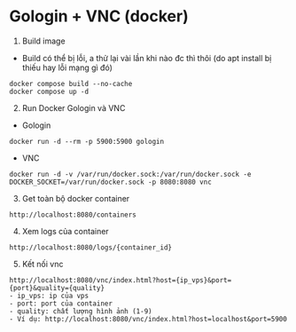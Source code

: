 # Gologin + VNC (docker)
1. Build image
* Build có thể bị lỗi, a thử lại vài lần khi nào đc thì thôi (do apt install bị thiếu hay lỗi mạng gì đó)
```
docker compose build --no-cache
docker compose up -d
```
2. Run Docker Gologin và VNC
- Gologin
```
docker run -d --rm -p 5900:5900 gologin
```
- VNC
```
docker run -d -v /var/run/docker.sock:/var/run/docker.sock -e DOCKER_SOCKET=/var/run/docker.sock -p 8080:8080 vnc
```
3. Get toàn bộ docker container
```
http://localhost:8080/containers
```
4. Xem logs của container
```
http://localhost:8080/logs/{container_id}
```
5. Kết nối vnc
```
http://localhost:8080/vnc/index.html?host={ip_vps}&port={port}&quality={quality}
- ip_vps: ip của vps
- port: port của container
- quality: chất lượng hình ảnh (1-9)
- Ví dụ: http://localhost:8080/vnc/index.html?host=localhost&port=5900
```